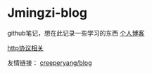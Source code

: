 # Jmingzi-blog
github笔记，想在此记录一些学习的东西
[个人博客](http://ymblog.net)

[http协议相关](https://github.com/jmingzi/jmingzi-blog/issues/1)


友情链接：
[creeperyang/blog](https://github.com/creeperyang/blog/issues)
